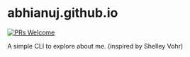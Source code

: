 # abhianuj.github.io

[![PRs Welcome](https://img.shields.io/badge/PRs-welcome-brightgreen.svg?style=flat-square)](http://makeapullrequest.com)

A simple CLI to explore about me.
(inspired by Shelley Vohr)
